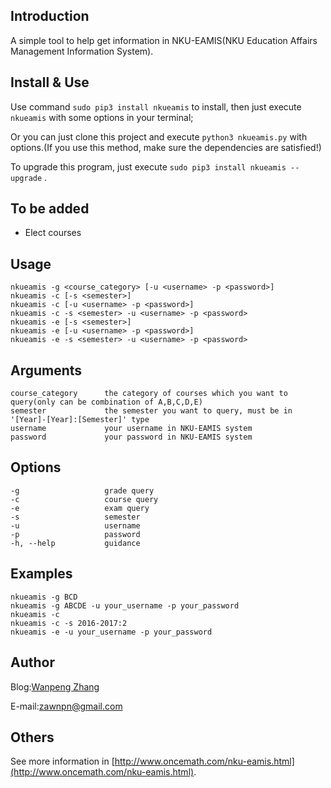 ## Introduction
A simple tool to help get information in NKU-EAMIS(NKU Education Affairs Management Information System).

## Install & Use
Use command `sudo pip3 install nkueamis` to install, then just execute `nkueamis` with some options in your terminal;

Or you can just clone this project and execute `python3 nkueamis.py` with options.(If you use this method, make sure the dependencies are satisfied!)

To upgrade this program, just execute `sudo pip3 install nkueamis --upgrade` .

## To be added
 - Elect courses

## Usage
    nkueamis -g <course_category> [-u <username> -p <password>]
    nkueamis -c [-s <semester>]
    nkueamis -c [-u <username> -p <password>]
    nkueamis -c -s <semester> -u <username> -p <password>
    nkueamis -e [-s <semester>]
    nkueamis -e [-u <username> -p <password>]
    nkueamis -e -s <semester> -u <username> -p <password>

## Arguments
    course_category      the category of courses which you want to query(only can be combination of A,B,C,D,E)
    semester             the semester you want to query, must be in '[Year]-[Year]:[Semester]' type
    username             your username in NKU-EAMIS system
    password             your password in NKU-EAMIS system

## Options
    -g                   grade query
    -c                   course query
    -e                   exam query
    -s                   semester
    -u                   username
    -p                   password
    -h, --help           guidance

## Examples
    nkueamis -g BCD
    nkueamis -g ABCDE -u your_username -p your_password
    nkueamis -c
    nkueamis -c -s 2016-2017:2
    nkueamis -e -u your_username -p your_password
    
## Author
Blog:[Wanpeng Zhang](http://www.oncemath.com)

E-mail:zawnpn@gmail.com

## Others
See more information in [http://www.oncemath.com/nku-eamis.html](http://www.oncemath.com/nku-eamis.html).

